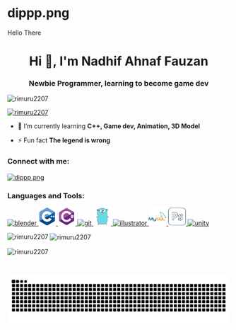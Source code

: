 # dippp.png
Hello There
<h1 align="center">Hi 👋, I'm Nadhif Ahnaf Fauzan</h1>
<h3 align="center">Newbie Programmer, learning to become game dev</h3>

<p align="left"> <img src="https://komarev.com/ghpvc/?username=rimuru2207&label=Profile%20views&color=0e75b6&style=flat" alt="rimuru2207" /> </p>

<p align="left"> <a href="https://github.com/ryo-ma/github-profile-trophy"><img src="https://github-profile-trophy.vercel.app/?username=rimuru2207" alt="rimuru2207" /></a> </p>

- 🌱 I’m currently learning **C++, Game dev, Animation, 3D Model**

- ⚡ Fun fact **The legend is wrong**

<h3 align="left">Connect with me:</h3>
<p align="left">
<a href="https://instagram.com/dippp.png" target="blank"><img align="center" src="https://raw.githubusercontent.com/rahuldkjain/github-profile-readme-generator/master/src/images/icons/Social/instagram.svg" alt="dippp.png" height="30" width="40" /></a>
</p>

<h3 align="left">Languages and Tools:</h3>
<p align="left"> <a href="https://www.blender.org/" target="_blank" rel="noreferrer"> <img src="https://download.blender.org/branding/community/blender_community_badge_white.svg" alt="blender" width="40" height="40"/> </a> <a href="https://www.w3schools.com/cpp/" target="_blank" rel="noreferrer"> <img src="https://raw.githubusercontent.com/devicons/devicon/master/icons/cplusplus/cplusplus-original.svg" alt="cplusplus" width="40" height="40"/> </a> <a href="https://www.w3schools.com/cs/" target="_blank" rel="noreferrer"> <img src="https://raw.githubusercontent.com/devicons/devicon/master/icons/csharp/csharp-original.svg" alt="csharp" width="40" height="40"/> </a> <a href="https://git-scm.com/" target="_blank" rel="noreferrer"> <img src="https://www.vectorlogo.zone/logos/git-scm/git-scm-icon.svg" alt="git" width="40" height="40"/> </a> <a href="https://golang.org" target="_blank" rel="noreferrer"> <img src="https://raw.githubusercontent.com/devicons/devicon/master/icons/go/go-original.svg" alt="go" width="40" height="40"/> </a> <a href="https://www.adobe.com/in/products/illustrator.html" target="_blank" rel="noreferrer"> <img src="https://www.vectorlogo.zone/logos/adobe_illustrator/adobe_illustrator-icon.svg" alt="illustrator" width="40" height="40"/> </a> <a href="https://www.mysql.com/" target="_blank" rel="noreferrer"> <img src="https://raw.githubusercontent.com/devicons/devicon/master/icons/mysql/mysql-original-wordmark.svg" alt="mysql" width="40" height="40"/> </a> <a href="https://www.photoshop.com/en" target="_blank" rel="noreferrer"> <img src="https://raw.githubusercontent.com/devicons/devicon/master/icons/photoshop/photoshop-line.svg" alt="photoshop" width="40" height="40"/> </a> <a href="https://unity.com/" target="_blank" rel="noreferrer"> <img src="https://www.vectorlogo.zone/logos/unity3d/unity3d-icon.svg" alt="unity" width="40" height="40"/> </a> </p>

<p><img align="left" src="https://github-readme-stats.vercel.app/api/top-langs?username=rimuru2207&show_icons=true&locale=en&layout=compact" alt="rimuru2207" /></p>

<p>&nbsp;<img align="center" src="https://github-readme-stats.vercel.app/api?username=rimuru2207&show_icons=true&locale=en" alt="rimuru2207" /></p>

<p><img align="center" src="https://github-readme-streak-stats.herokuapp.com/?user=rimuru2207&" alt="rimuru2207" /></p>


<br clear="both">

![snake gif](https://github.com/Rimuru2207/Rimuru2207/blob/output/snake.svg)


###
